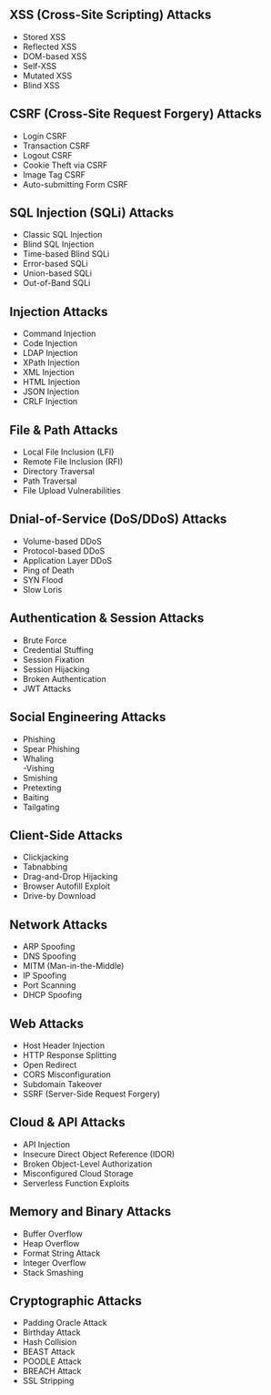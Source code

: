 ## XSS (Cross-Site Scripting) Attacks
- Stored XSS  
- Reflected XSS  
- DOM-based XSS  
- Self-XSS  
- Mutated XSS  
- Blind XSS  

## CSRF (Cross-Site Request Forgery) Attacks
- Login CSRF  
- Transaction CSRF  
- Logout CSRF  
- Cookie Theft via CSRF  
- Image Tag CSRF  
- Auto-submitting Form CSRF  

## SQL Injection (SQLi) Attacks
- Classic SQL Injection  
- Blind SQL Injection  
- Time-based Blind SQLi  
- Error-based SQLi  
- Union-based SQLi  
- Out-of-Band SQLi  

## Injection Attacks
- Command Injection  
- Code Injection  
- LDAP Injection  
- XPath Injection  
- XML Injection  
- HTML Injection  
- JSON Injection  
- CRLF Injection  

## File & Path Attacks
- Local File Inclusion (LFI)  
- Remote File Inclusion (RFI)  
- Directory Traversal  
- Path Traversal  
- File Upload Vulnerabilities  

## Dnial-of-Service (DoS/DDoS) Attacks
- Volume-based DDoS  
- Protocol-based DDoS  
- Application Layer DDoS  
- Ping of Death  
- SYN Flood  
- Slow Loris  

## Authentication & Session Attacks
- Brute Force  
- Credential Stuffing  
- Session Fixation  
- Session Hijacking  
- Broken Authentication  
- JWT Attacks  

## Social Engineering Attacks
- Phishing  
- Spear Phishing  
- Whaling  
-Vishing  
- Smishing  
- Pretexting  
- Baiting  
- Tailgating  

## Client-Side Attacks
- Clickjacking  
- Tabnabbing  
- Drag-and-Drop Hijacking  
- Browser Autofill Exploit  
- Drive-by Download  

## Network Attacks
- ARP Spoofing  
- DNS Spoofing  
- MITM (Man-in-the-Middle)  
- IP Spoofing  
- Port Scanning  
- DHCP Spoofing  

## Web Attacks
- Host Header Injection  
- HTTP Response Splitting  
- Open Redirect  
- CORS Misconfiguration  
- Subdomain Takeover  
- SSRF (Server-Side Request Forgery)  

## Cloud & API Attacks
- API Injection  
- Insecure Direct Object Reference (IDOR)  
- Broken Object-Level Authorization  
- Misconfigured Cloud Storage  
- Serverless Function Exploits  

## Memory and Binary Attacks
- Buffer Overflow  
- Heap Overflow  
- Format String Attack  
- Integer Overflow  
- Stack Smashing  

## Cryptographic Attacks
- Padding Oracle Attack  
- Birthday Attack  
- Hash Collision  
- BEAST Attack  
- POODLE Attack  
- BREACH Attack  
- SSL Stripping  
